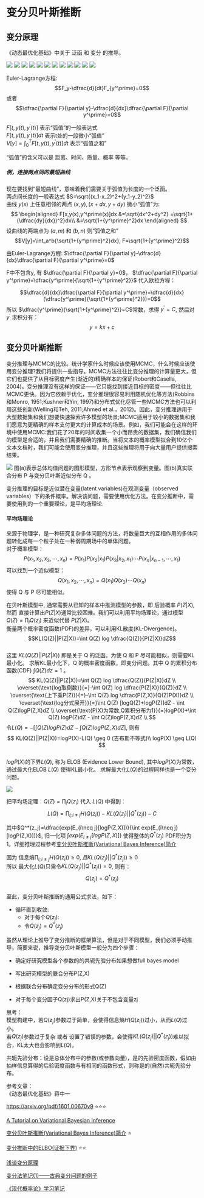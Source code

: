 # 变分贝叶斯推断

## 变分原理
《动态最优化基础》中关于 泛函 和 变分 的推导。

![](./variation/1.png)
![](./variation/2.png)
![](./variation/3.png)
![](./variation/4.png)
![](./variation/5.png)
![](./variation/6.png)
![](./variation/7.png)
![](./variation/8.png)
![](./variation/9.png)
![](./variation/10.png)
![](./variation/11.png)
![](./variation/12.png)

Euler-Lagrange方程:  
$$F_y-\dfrac{d}{dt}F_{y^\prime}=0$$
或者
$$\dfrac{\partial F}{\partial y}-\dfrac{d}{dx}\dfrac{\partial F}{\partial y^\prime}=0$$

$F[t,y(t),y^\prime(t)]$ 表示“弧值”的一般表达式  
$F[t,y(t),y^\prime(t)]dt$ 表示t处的一段微小“弧值”  
$V[y]=\int_0^T F[t,y(t),y^\prime(t)]dt$ 表示“弧值之和”  

“弧值”的含义可以是 距离、时间、质量、概率 等等。

##### 例，连接两点间的最短曲线  
现在要找到“最短曲线”，意味着我们需要关于弧值为长度的一个泛函。  
两点间长度的一般表达式 $S=\sqrt{(x_1-x_2)^2+(y_1-y_2)^2}$  
曲线 $y(x)$ 上任意相邻的两点 $(x,y),(x+dx,y+dy)$ 微小“弧值”为:
$$
\begin{aligned}
F[x,y(x),y^\prime(x)]dx &=\sqrt{dx^2+dy^2} =\sqrt{1+(\dfrac{dy}{dx})^2}dx\\
&=\sqrt{1+{y^\prime}^2}dx
\end{aligned}
$$
设曲线的两端点为 $(a, m)$ 和 $(b, n)$ 则“弧值之和”
$$V[y]=\int_a^b{\sqrt{1+{y^\prime}^2}dx}, F=\sqrt{1+{y^\prime}^2}$$

由Euler-Lagrange方程: $\dfrac{\partial F}{\partial y}-\dfrac{d}{dx}\dfrac{\partial F}{\partial y^\prime}=0$  

F中不包含y, 有 $\dfrac{\partial F}{\partial y}=0$， $\dfrac{\partial F}{\partial y^\prime}=\dfrac{y^\prime}{\sqrt{1+{y^\prime}^2}}$ 代入欧拉方程：

$$\dfrac{d}{dx}\dfrac{\partial F}{\partial y^\prime}=\dfrac{d}{dx}(\dfrac{y^\prime}{\sqrt{1+{y^\prime}^2}})=0$$
所以 $\dfrac{y^\prime}{\sqrt{1+{y^\prime}^2}}=C$常数，求得 $y^\prime=C$, 然后对 $y^\prime$ 求积分有：
$$y=kx+c$$



## 变分贝叶斯推断
变分推理与MCMC的比较。统计学家什么时候应该使用MCMC，什么时候应该使用变分推理?我们将提供一些指导。MCMC方法往往比变分推理的计算量更大，但它们也提供了从目标密度产生(渐近的)精确样本的保证(Robert和Casella, 2004)。变分推理没有这样的保证——它只能找到接近目标的密度——但往往比MCMC更快。因为它依赖于优化，变分推理很容易利用随机优化等方法(Robbins和Monro, 1951;Kushner和Yin, 1997)和分布式优化尽管一些MCMC方法也可以利用这些创新(Welling和Teh, 2011;Ahmed et al.，2012)。因此，变分推理适用于大型数据集和我们想要快速探索许多模型的场景;MCMC适用于较小的数据集和我们愿意为更精确的样本支付更大的计算成本的场景。例如，我们可能会在这样的环境中使用MCMC:我们花了20年的时间收集一个小而昂贵的数据集，我们确信我们的模型是合适的，并且我们需要精确的推断。当将文本的概率模型拟合到10亿个文本文档时，我们可能会使用变分推理，并且这些推理将用于向大量用户提供搜索结果。



![](./variation/14.png)
图(a)表示总体均值问题的图形模型，方形节点表示观察到变量。图(b)真实联合分布 P 与变分贝叶斯近似分布 Q 。 


变分推理的目标是近似潜在变量(latent variables)在观测变量（observed variables）下的条件概率。解决该问题，需要使用优化方法。在变分推断中，需要使用到的一个重要理论，是平均场理论.
#### 平均场理论  
来源于物理学，是一种研究复杂多体问题的方法，将数量巨大的互相作用的多体问题转化成每一个粒子处在一种弱周期场中的单体问题。  
对于概率模型：  
$$P(x_1,x_2,x_3,\cdots,x_n)=P(x_1)P(x_2|x_1)P(x_3|x_2,x_1) \cdots P(x_n|x_{n-1},\cdots,x_1)$$
可以找到一个近似模型：
$$Q(x_1,x_2,\cdots,x_n)=Q(x_1)Q(x_2)\cdots Q(x_n)$$
使得 Q 与 P 尽可能相似。

在贝叶斯模型中, 通常需要从已知的样本中推测模型的参数，即 后验概率 $P(Z|X)$, 然而 直接计算出$P(Z|X)$通常比较困难。我们可以利用平均场理论，通过模型 $Q(Z)=\prod_i Q(z_i)$ 来近似代替 $P(Z|X)$。  
衡量两个概率密度函数(PDF)的差异，可以利用KL散度(KL-Divergence)。
$$KL(Q(Z)||P(Z|X))=\int Q(Z) log \dfrac{Q(Z)}{P(Z|X)}dZ$$  
这里 $KL(Q(Z)||P(Z|X))$ 即是关于 Q 的泛函。为使 Q 和 P 尽可能相似，则需要KL最小化。
求解KL最小化下，Q 的概率密度函数，即变分问题。其中 Q 的累积分布函数(CDF) $\int Q(Z)dz =1$ 。
$$
KL(Q(Z)||P(Z|X))=\int Q(Z) log \dfrac{Q(Z)}{P(Z|X)}dZ \\
\overset{\text{log取倒数}}{=}-\int Q(Z) log \dfrac{P(Z|X)}{Q(Z)}dZ \\
\overset{\text{上下乘P(Z)}}{=}-\int Q(Z) log \dfrac{P(Z,X)}{Q(Z)P(X)}dZ \\
\overset{\text{log分式展开}}{=}\int Q(Z) [logQ(Z)+logP(Z)]dZ - \int Q(Z)logP(Z,X)dZ \\
\overset{\text{P(X)为常数,Q累积分布为1}}{=}logP(X)+\int Q(Z) logP(Z)dZ - \int Q(Z)logP(Z,X)dZ \\
$$
令$L(Q)=-[\int Q(Z) logP(Z)dZ - \int Q(Z)logP(Z,X)dZ]$, 则有 
$$
KL(Q(Z)||P(Z|X))=logP(X)-L(Q) \geq 0 (吉布斯不等式)\\
logP(X) \geq L(Q)
$$  
$logP(X)$的下界$L(Q)$, 称为 ELOB (Evidence Lower Bound), 其中$logP(X)$为常数，通过最大化ELOB $L(Q)$ 使得KL最小化。 求解最大化$L(Q)$的过程同样也是一个变分问题。

![](./variation/13.png)

把平均场定理：$Q(Z)=\prod_i Q(z_i)$ 代入 $L(Q)$ 中得到：  
$$
L(Q)=\prod_{i;i\neq j}H(Q(z_i))-KL(Q(z_j)||Q^*(z_j))-C
$$
 
其中$Q^*(z_j)=\dfrac{exp(E_{i\neq j}[logP(Z,X)])}{\int exp(E_{i\neq j}[logP(Z,X)])}$, 归一化项 $\int exp(E_{i\neq j}[logP(Z,X)])$ 使得整体的$Q^*(z_j)$ PDF积分为1。详细推理过程参考[变分贝叶斯推断(Variational Bayes Inference)简介](https://blog.csdn.net/aws3217150/article/details/57072827)  

因为 信息熵$\prod_{i;i\neq j}H(Q(z_i))\geq 0, 且 KL(Q(z_j)||Q^*(z_j)) \geq 0$  
所以 最大化$L(Q)$只需令$KL(Q(z_j)||Q^*(z_j))=0$, 则有：  
$$Q(z_j) = Q^*(z_j)$$  
至此，变分贝叶斯推断的通用公式求法，如下：  
- 循环直到收敛:
  - 对于每个$Q(z_j)$:
  - 令$Q(z_j) = Q^*(z_j)$


虽然从理论上推导了变分推断的框架算法，但是对于不同模型，我们必须手动推导，简要来说，推导变分贝叶斯模型一般分为四个步骤：

- 确定好研究模型各个参数的的共轭先验分布如果想做full bayes model

- 写出研究模型的联合分布P(Z,X)

- 根据联合分布确定变分分布的形式Q(Z)

- 对于每个变分因子Q(zj)求出P(Z,X)关于不包含变量zj



思考：  
模型构建中，若$Q(z_j)$参数过于简单，会使得信息熵$H(Q(z_i))$过小，从而$L(Q)$过小。  
若$Q(z_j)$参数过于复杂 或者 设置了错误的参数，会使得$KL(Q(z_j)||Q^*(z_j))$难以拟合，KL太大也会影响到$L(Q)$。 

共轭先验分布：设是总体分布中的参数(或参数向量)，是的先验密度函数，假如由抽样信息算得的后验密度函数与有相同的函数形式，则称是的(自然)共轭先验分布。


参考文章：  
《动态最优化基础》蒋中一  

https://arxiv.org/pdf/1601.00670v9 ⭐⭐⭐

[A Tutorial on Variational Bayesian Inference](https://web-archive.southampton.ac.uk/www.orchid.ac.uk/eprints/40/1/fox_vbtut.pdf)

[变分贝叶斯推断(Variational Bayes Inference)简介](https://blog.csdn.net/aws3217150/article/details/57072827) ⭐  

[变分推断中的ELBO(证据下界)](https://qianyang-hfut.blog.csdn.net/article/details/93074519) ⭐⭐

[浅谈变分原理](https://zhuanlan.zhihu.com/p/139018146)

[变分法笔记(1)——古典变分问题的例子](https://zhuanlan.zhihu.com/p/356909790)

[《现代概率论》学习笔记](https://www.cnblogs.com/lixddd/category/2128479.html)
